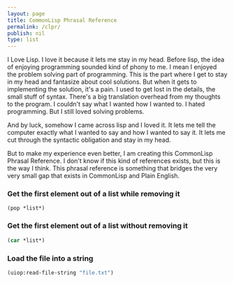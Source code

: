```yaml
---
layout: page
title: CommonLisp Phrasal Reference
permalink: /clpr/
publish: nil
type: list
---
```


I Love Lisp.
I love it because it lets me stay in my head.
Before lisp, the idea of enjoying programming sounded kind of phony to me.
I mean I enjoyed the problem solving part of programming.
This is the part where I get to stay in my head and fantasize about cool solutions.
But when it gets to implementing the solution, it's a pain.
I used to get lost in the details, the small stuff of syntax.
There's a big translation overhead from my thoughts to the program.
I couldn't say what I wanted how I wanted to.
I hated programming.
But I still loved solving problems.

And by luck, somehow I came across lisp and I loved it.
It lets me tell the computer exactly what I wanted to say and how I wanted to say it.
It lets me cut through the syntactic obligation and stay in my head.

But to make my experience even better, I am creating this CommonLisp Phrasal Reference.
I don't know if this kind of references exists, but this is the way I think.
This phrasal reference is something that bridges the very very small gap that exists in CommonLisp and Plain English.


### Get the first element out of a list while removing it ###
`(pop *list*)`

### Get the first element out of a list without removing it ###
```lisp
(car *list*)
```

### Load the file into a string ###
```lisp
(uiop:read-file-string "file.txt")
```
